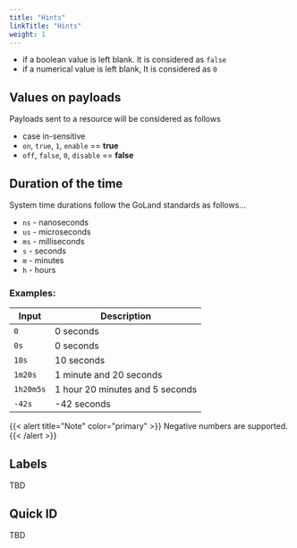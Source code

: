 ```yaml
---
title: "Hints"
linkTitle: "Hints"
weight: 1
---
```


* if a boolean value is left blank. It is considered as `false`
* if a numerical value is left blank, It is considered as `0`

## Values on payloads
Payloads sent to a resource will be considered as follows<br>
* case in-sensitive
* `on`, `true`, `1`, `enable` == **true**
* `off`, `false`, `0`, `disable` == **false**

## Duration of the time
System time durations follow the GoLand standards as follows...<br>
- `ns` - nanoseconds
- `us` - microseconds
- `ms` - milliseconds
- `s`  - seconds
- `m`  - minutes
- `h`  - hours

### Examples:
|Input    |Description                      |
|---------|---------------------------------|
|`0`      |0 seconds                        |
|`0s`     |0 seconds                        |
|`10s`    |10 seconds                       |
|`1m20s`  |1 minute and 20 seconds          |
|`1h20m5s`|1 hour 20 minutes and 5 seconds  |
|`-42s`   |-42 seconds                      |

{{< alert title="Note" color="primary" >}}
Negative numbers are supported.
{{< /alert >}}

## Labels
TBD

## Quick ID
TBD
